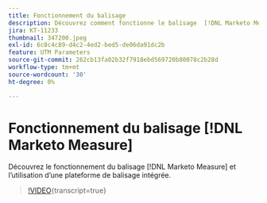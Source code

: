 ```yaml
---
title: Fonctionnement du balisage
description: Découvrez comment fonctionne le balisage  [!DNL Marketo Measure] et comment utiliser une plateforme de balisage intégrée.
jira: KT-11233
thumbnail: 347200.jpeg
exl-id: 6c8c4c89-d4c2-4ed2-bed5-de06da91dc2b
feature: UTM Parameters
source-git-commit: 262cb13fa02b32f7918ebd569720b80078c2b28d
workflow-type: tm+mt
source-wordcount: '30'
ht-degree: 0%

---
```


# Fonctionnement du balisage [!DNL Marketo Measure]

Découvrez le fonctionnement du balisage [!DNL Marketo Measure] et l’utilisation d’une plateforme de balisage intégrée.

>[!VIDEO](https://video.tv.adobe.com/v/347200/?learn=on){transcript=true}
